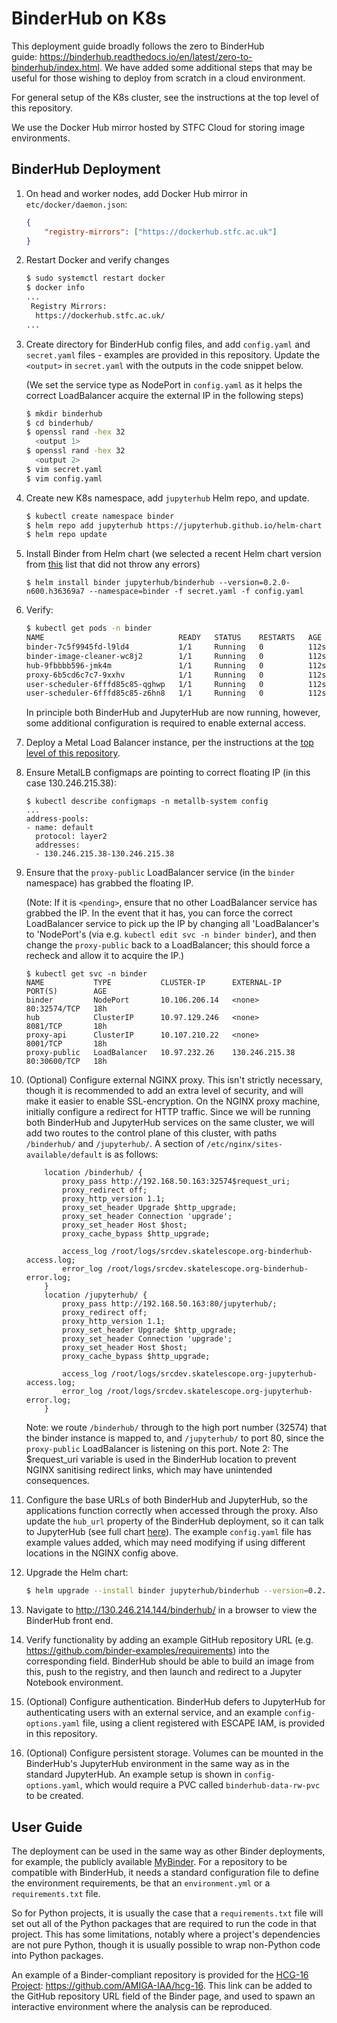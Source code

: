 # BinderHub on K8s

This deployment guide broadly follows the zero to BinderHub guide: https://binderhub.readthedocs.io/en/latest/zero-to-binderhub/index.html. We have added some additional steps that may be useful for those wishing to deploy from scratch in a cloud environment.

For general setup of the K8s cluster, see the instructions at the top level of this repository.

We use the Docker Hub mirror hosted by STFC Cloud for storing image environments.

## BinderHub Deployment

1. On head and worker nodes, add Docker Hub mirror in `etc/docker/daemon.json`:
    ```json
    {
        "registry-mirrors": ["https://dockerhub.stfc.ac.uk"]
    }
    ```

2. Restart Docker and verify changes
    ```bash
    $ sudo systemctl restart docker
    $ docker info
    ...
     Registry Mirrors:
      https://dockerhub.stfc.ac.uk/
    ...
    ```

3. Create directory for BinderHub config files, and add `config.yaml` and `secret.yaml` files - examples are provided in this repository. Update the `<output>` in `secret.yaml` with the outputs in the code snippet below.

    (We set the service type as NodePort in `config.yaml` as it helps the correct LoadBalancer acquire the external IP in the following steps)

    ```bash
    $ mkdir binderhub
    $ cd binderhub/
    $ openssl rand -hex 32
      <output 1>
    $ openssl rand -hex 32
      <output 2>
    $ vim secret.yaml
    $ vim config.yaml
    ```

4. Create new K8s namespace, add `jupyterhub` Helm repo, and update.
    
    ```bash
    $ kubectl create namespace binder
    $ helm repo add jupyterhub https://jupyterhub.github.io/helm-chart
    $ helm repo update
    ```

5. Install Binder from Helm chart (we selected a recent Helm chart version from [this](https://jupyterhub.github.io/helm-chart/#development-releases-binderhub) list that did not throw any errors)

    ```
    $ helm install binder jupyterhub/binderhub --version=0.2.0-n600.h36369a7 --namespace=binder -f secret.yaml -f config.yaml
    ```

6. Verify:

    ```bash
    $ kubectl get pods -n binder
    NAME                              READY   STATUS    RESTARTS   AGE
    binder-7c5f9945fd-l9ld4           1/1     Running   0          112s
    binder-image-cleaner-wc8j2        1/1     Running   0          112s
    hub-9fbbbb596-jmk4m               1/1     Running   0          112s
    proxy-6b5cd6c7c7-9xxhv            1/1     Running   0          112s
    user-scheduler-6fffd85c85-qghwp   1/1     Running   0          112s
    user-scheduler-6fffd85c85-z6hn8   1/1     Running   0          112s
    ```

    In principle both BinderHub and JupyterHub are now running, however, some additional configuration is required to enable external access.

7. Deploy a Metal Load Balancer instance, per the instructions at the [top level of this repository](https://github.com/rohinijoshi06/jupyterhub-on-k8s#load-balancer-for-bare-metal-cluster).

8. Ensure MetalLB configmaps are pointing to correct floating IP (in this case 130.246.215.38):

    ```
    $ kubectl describe configmaps -n metallb-system config
    ...
    address-pools:
    - name: default
      protocol: layer2
      addresses:
      - 130.246.215.38-130.246.215.38
    ```

9. Ensure that the `proxy-public` LoadBalancer service (in the `binder` namespace) has grabbed the floating IP.

    (Note: If it is `<pending>`, ensure that no other LoadBalancer service has grabbed the IP. In the event that it has, you can force the correct LoadBalancer service to pick up the IP by changing all 'LoadBalancer's to 'NodePort's (via e.g. `kubectl edit svc -n binder binder`), and then change the `proxy-public` back to a LoadBalancer; this should force a recheck and allow it to acquire the IP.)

    ```
    $ kubectl get svc -n binder 
    NAME           TYPE           CLUSTER-IP      EXTERNAL-IP      PORT(S)        AGE
    binder         NodePort       10.106.206.14   <none>           80:32574/TCP   18h
    hub            ClusterIP      10.97.129.246   <none>           8081/TCP       18h
    proxy-api      ClusterIP      10.107.210.22   <none>           8001/TCP       18h
    proxy-public   LoadBalancer   10.97.232.26    130.246.215.38   80:30600/TCP   18h
    ```

10. (Optional) Configure external NGINX proxy. This isn't strictly necessary, though it is recommended to add an extra level of security, and will make it easier to enable SSL-encryption. On the NGINX proxy machine, initially configure a redirect for HTTP traffic. Since we will be running both BinderHub and JupyterHub services on the same cluster, we will add two routes to the control plane of this cluster, with paths `/binderhub/` and `/jupyterhub/`. A section of `/etc/nginx/sites-available/default` is as follows:

    ```
        location /binderhub/ {
            proxy_pass http://192.168.50.163:32574$request_uri;
            proxy_redirect off;
            proxy_http_version 1.1;
            proxy_set_header Upgrade $http_upgrade;
            proxy_set_header Connection 'upgrade';
            proxy_set_header Host $host;
            proxy_cache_bypass $http_upgrade;
        
            access_log /root/logs/srcdev.skatelescope.org-binderhub-access.log;
            error_log /root/logs/srcdev.skatelescope.org-binderhub-error.log;
        }
        location /jupyterhub/ {
            proxy_pass http://192.168.50.163:80/jupyterhub/;
            proxy_redirect off;
            proxy_http_version 1.1;
            proxy_set_header Upgrade $http_upgrade;
            proxy_set_header Connection 'upgrade';
            proxy_set_header Host $host;
            proxy_cache_bypass $http_upgrade;
        
            access_log /root/logs/srcdev.skatelescope.org-jupyterhub-access.log;
            error_log /root/logs/srcdev.skatelescope.org-jupyterhub-error.log;
        }
    ```

    Note: we route `/binderhub/` through to the high port number (32574) that the binder instance is mapped to, and `/jupyterhub/` to port 80, since the `proxy-public` LoadBalancer is listening on this port.
    Note 2: The $request_uri variable is used in the BinderHub location to prevent NGINX sanitising redirect links, which may have unintended consequences.

11. Configure the base URLs of both BinderHub and JupyterHub, so the applications function correctly when accessed through the proxy. Also update the `hub_url` property of the BinderHub deployment, so it can talk to JupyterHub (see full chart [here](https://github.com/jupyterhub/binderhub/blob/master/helm-chart/binderhub/values.yaml#L30)). The example `config.yaml` file has example values added, which may need modifying if using different locations in the NGINX config above.

12. Upgrade the Helm chart:

    ```bash
    $ helm upgrade --install binder jupyterhub/binderhub --version=0.2.0-n600.h36369a7 --namespace=binder -f secret.yaml -f config.yaml
    ```

13. Navigate to http://130.246.214.144/binderhub/ in a browser to view the BinderHub front end.

14. Verify functionality by adding an example GitHub repository URL (e.g. https://github.com/binder-examples/requirements) into the corresponding field. BinderHub should be able to build an image from this, push to the registry, and then launch and redirect to a Jupyter Notebook environment.

15. (Optional) Configure authentication. BinderHub defers to JupyterHub for authenticating users with an external service, and an example `config-options.yaml` file, using a client registered with ESCAPE IAM, is provided in this repository.

16. (Optional) Configure persistent storage. Volumes can be mounted in the BinderHub's JupyterHub environment in the same way as in the standard JupyterHub. An example setup is shown in `config-options.yaml`, which would require a PVC called `binderhub-data-rw-pvc` to be created.

## User Guide

The deployment can be used in the same way as other Binder deployments, for example, the publicly available [MyBinder](https://mybinder.org/). For a repository to be compatible with BinderHub, it needs a standard configuration file to define the environment requirements, be that an `environment.yml` or a `requirements.txt` file.

So for Python projects, it is usually the case that a `requirements.txt` file will set out all of the Python packages that are required to run the code in that project. This has some limitations, notably where a project's dependencies are not pure Python, though it is usually possible to wrap non-Python code into Python packages.

An example of a Binder-compliant repository is provided for the [HCG-16 Project](https://ui.adsabs.harvard.edu/abs/2019A%26A...632A..78J/abstract): https://github.com/AMIGA-IAA/hcg-16. This link can be added to the GitHub repository URL field of the Binder page, and used to spawn an interactive environment where the analysis can be reproduced.